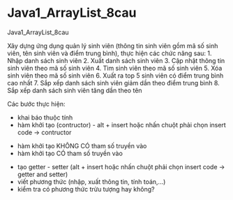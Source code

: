 # Java1_ArrayList_8cau
Java1_ArrayList_8cau

Xây dựng ứng dụng quản lý sinh viên (thông tin sinh viên gồm mã số sinh viên, tên sinh viên và điểm trung bình), thực hiện các chức năng sau:
    1. Nhập danh sách sinh viên
    2. Xuất danh sách sinh viên
    3. Cập nhật thông tin sinh viên theo mã số sinh viên
    4. Tìm sinh viên theo mã số sinh viên
    5. Xóa sinh viên theo mã số sinh viên
    6. Xuất ra top 5 sinh viên có điểm trung bình cao nhất
    7. Sắp xếp danh sách sinh viên giảm dần theo điểm trung bình
    8. Sắp xếp danh sách sinh viên tăng dần theo tên
    
Các bước thực hiện:
- khai báo thuộc tính
- hàm khởi tạo (contructor) - alt + insert hoặc nhấn chuột phải chọn insert code -> contructor
 + hàm khởi tạo KHÔNG CÓ tham số truyền vào
 + hàm khởi tạo CÓ tham số truyền vào
 
- tạo getter - setter (alt + insert hoặc nhấn chuột phải chọn insert code -> getter and setter)
- viết phương thức (nhập, xuất thông tin, tính toán,...)
- kiểm tra có phương thức trừu tượng hay không?
